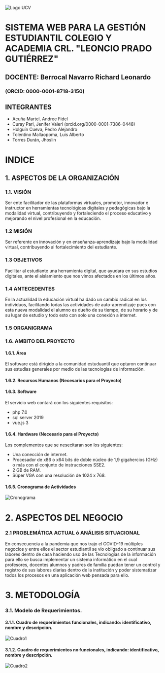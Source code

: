 ![Logo UCV](https://ucv.blackboard.com/branding/_1_1/loginLogo/CustomLoginLogo.png?m=k9sq4hbz)


# SISTEMA WEB PARA LA GESTIÓN ESTUDIANTIL COLEGIO Y ACADEMIA CRL. "LEONCIO PRADO GUTIÉRREZ"

## DOCENTE: Berrocal Navarro Richard Leonardo 

### (ORCID: 0000-0001-8718-3150)

## INTEGRANTES 
+ Acuña Martel, Andree Fidel
+ Curay Pari, Jenifer Valeri (orcid.org/0000-0001-7386-0448)
+ Holguín Cueva, Pedro Alejandro
+ Tolentino Mallaopoma, Luis Alberto
+ Torres Durán, Jhoslin

# INDICE
## 1. ASPECTOS DE LA ORGANIZACIÓN

### 1.1.  VISIÓN 


Ser ente facilitador de las plataformas virtuales, promotor, innovador e instructor en herramientas tecnológicas digitales y pedagógicas bajo la modalidad virtual, contribuyendo y fortaleciendo el proceso educativo y mejorando el nivel profesional en la educación.
### 1.2  MISIÓN


Ser referente en innovación y en enseñanza-aprendizaje bajo la modalidad virtual, contribuyendo al fortalecimiento del estudiante.
### 	1.3   OBJETIVOS


Facilitar al estudiante una herramienta digital, que ayudara en sus estudios digitales, ante el aislamiento que nos vimos afectados en los últimos años.
### 	1.4   ANTECEDENTES


En la actualidad la educación virtual ha dado un cambio radical en los individuos, facilitando todas las actividades de auto-aprendizaje pues con esta nueva modalidad el alumno es dueño de su tiempo, de su horario y de su lugar de estudio y todo esto con solo una conexión a internet.
### 	1.5   ORGANIGRAMA 


### 1.6. AMBITO DEL PROYECTO 

   #### 1.6.1. Área 
  El software está dirigido a la comunidad estuduantil que optaron continuar sus estudias generales por medio de las tecnologias de información.


   #### 1.6.2. Recursos Humanos (Necesarios para el Proyecto)



   #### 1.6.3. Software 

  El servicio web  contará con los siguientes requisitos:
  * php 7.0
  * sql server 2019
  * vue.js 3 

   #### 1.6.4. Hardware (Necesario para el Proyecto)

  Los complementos que se nesecitaran son los siguientes:
  * Una conección de internet.
  * Procesador de x86 o x64 bits de doble núcleo de 1,9 gigahercios (GHz) o más con el conjunto de instrucciones SSE2.
  * 2 GB de RAM.
  * Súper VGA con una resolución de 1024 x 768.
   #### 1.6.5. Cronograma de Actividades 

   ![Cronograma](https://dragon.online-convert.com/es/download-file/265e8ddb-7933-4202-8099-b1912d33ac97/2a2be442-7fc6-4078-a165-58174a296e00?qr=true)


    
    
  # 2.	ASPECTOS DEL NEGOCIO

###	2.1 PROBLEMÁTICA ACTUAL ó ANÁLISIS SITUACIONAL


En consecuencia a la pandemia que nos trajo el COVID-19 múltiples negocios y entre ellos el sector estudiantil
se vio obligado a continuar sus labores dentro de casa haciendo uso de las Tecnologías de la información para ello
se busca implementar un sistema informático en el cual profesores, docentes alumnos y padres de familia puedan tener
un control y registro de sus labores diarias dentro de la institución y poder sistematizar todos los procesos en una aplicación 
web pensada para ello.

   # 3.	METODOLOGÍA

 ###  3.1. Modelo de Requerimientos.

 ####  	3.1.1.   Cuadro de requerimientos funcionales, indicando: identificativo, nombre y descripción.

 ![Cuadro1](https://dragon.online-convert.com/es/download-file/10338f52-9e07-4896-a099-db253462dd69/150cd364-79e3-4f0b-9c3d-c9a732082ff9?qr=true)

 ####    3.1.2.   Cuadro de requerimientos no funcionales, indicando: identificativo, nombre y descripción.

![Cuadro2](https://dragon.online-convert.com/es/download-file/b99ff926-2c58-4d73-a7bf-ec48358d4db7/5ad3ebad-6776-4206-a425-e2af4c05728d?qr=true)




